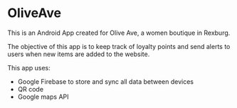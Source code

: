# OliveAve
This is an Android App created for Olive Ave, a women boutique in Rexburg.

The objective of this app is to keep track of loyalty points and send alerts to users when new items are added to the website.

This app uses:

- Google Firebase to store and sync all data between devices
- QR code
- Google maps API

